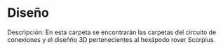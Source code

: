 # Diseño
Descripción: En esta carpeta se encontrarán las carpetas del circuito de conexiones y el diseñño 3D pertenecientes al hexápodo rover Scorpius.
